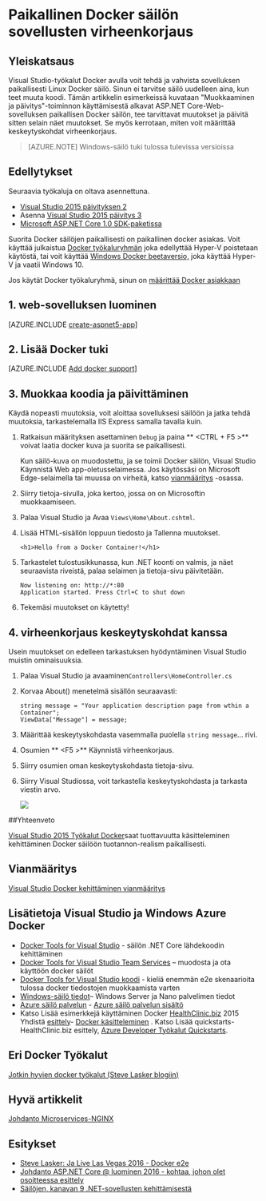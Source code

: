 <properties
   pageTitle="Paikallisen Docker säilön sovellusten virheenkorjaus | Microsoft Azure"
   description="Sovellus, jossa on käytössä paikallinen Docker säilön muokkaaminen, Päivitä säilö kautta muokkaaminen ja päivittäminen ja määrittäminen virheenkorjaus keskeytyskohdat"
   services="azure-container-service"
   documentationCenter="na"
   authors="mlearned"
   manager="douge"
   editor="" />
<tags
   ms.service="multiple"
   ms.devlang="dotnet"
   ms.topic="article"
   ms.tgt_pltfrm="na"
   ms.workload="multiple"
   ms.date="07/22/2016"
   ms.author="mlearned" />

# <a name="debugging-apps-in-a-local-docker-container"></a>Paikallinen Docker säilön sovellusten virheenkorjaus

## <a name="overview"></a>Yleiskatsaus
Visual Studio-työkalut Docker avulla voit tehdä ja vahvista sovelluksen paikallisesti Linux Docker säilö.
Sinun ei tarvitse säilö uudelleen aina, kun teet muuta koodi.
Tämän artikkelin esimerkeissä kuvataan "Muokkaaminen ja päivitys"-toiminnon käyttämisestä alkavat ASP.NET Core-Web-sovelluksen paikallisen Docker säilön, tee tarvittavat muutokset ja päivitä sitten selain näet muutokset.
Se myös kerrotaan, miten voit määrittää keskeytyskohdat virheenkorjaus.

> [AZURE.NOTE] Windows-säilö tuki tulossa tulevissa versioissa

## <a name="prerequisites"></a>Edellytykset
Seuraavia työkaluja on oltava asennettuna.

- [Visual Studio 2015 päivityksen 2](https://go.microsoft.com/fwlink/?LinkId=691978)
- Asenna [Visual Studio 2015 päivitys 3](https://go.microsoft.com/fwlink/?LinkId=691129)
- [Microsoft ASP.NET Core 1.0 SDK-paketissa](https://go.microsoft.com/fwlink/?LinkID=809122)

Suorita Docker säilöjen paikallisesti on paikallinen docker asiakas.
Voit käyttää julkaistua [Docker työkaluryhmän](https://www.docker.com/products/overview#/docker_toolbox) joka edellyttää Hyper-V poistetaan käytöstä, tai voit käyttää [Windows Docker beetaversio,](https://beta.docker.com) joka käyttää Hyper-V ja vaatii Windows 10.

Jos käytät Docker työkaluryhmä, sinun on [määrittää Docker asiakkaan](./vs-azure-tools-docker-setup.md)

## <a name="1-create-a-web-app"></a>1. web-sovelluksen luominen

[AZURE.INCLUDE [create-aspnet5-app](../includes/create-aspnet5-app.md)]

## <a name="2-add-docker-support"></a>2. Lisää Docker tuki

[AZURE.INCLUDE [Add docker support](../includes/vs-azure-tools-docker-add-docker-support.md)]


## <a name="3-edit-your-code-and-refresh"></a>3. Muokkaa koodia ja päivittäminen

Käydä nopeasti muutoksia, voit aloittaa sovelluksesi säilöön ja jatka tehdä muutoksia, tarkastelemalla IIS Express samalla tavalla kuin.

1. Ratkaisun määrityksen asettaminen `Debug` ja paina ** &lt;CTRL + F5 >** voivat laatia docker kuva ja suorita se paikallisesti.

    Kun säilö-kuva on muodostettu, ja se toimii Docker säilön, Visual Studio Käynnistä Web app-oletusselaimessa.
    Jos käytössäsi on Microsoft Edge-selaimella tai muussa on virheitä, katso [vianmääritys](vs-azure-tools-docker-troubleshooting-docker-errors.md) -osassa.

1. Siirry tietoja-sivulla, joka kertoo, jossa on on Microsoftin muokkaamiseen.

1. Palaa Visual Studio ja Avaa `Views\Home\About.cshtml`.

1. Lisää HTML-sisällön loppuun tiedosto ja Tallenna muutokset.

    ```
    <h1>Hello from a Docker Container!</h1>
    ```

1.  Tarkastelet tulostusikkunassa, kun .NET koonti on valmis, ja näet seuraavista riveistä, palaa selaimen ja tietoja-sivu päivitetään.

    ```
    Now listening on: http://*:80
    Application started. Press Ctrl+C to shut down
    ```

1.  Tekemäsi muutokset on käytetty!

## <a name="4-debug-with-breakpoints"></a>4. virheenkorjaus keskeytyskohdat kanssa

Usein muutokset on edelleen tarkastuksen hyödyntäminen Visual Studio muistin ominaisuuksia.

1.  Palaa Visual Studio ja avaaminen`Controllers\HomeController.cs`

1.  Korvaa About() menetelmä sisällön seuraavasti:

    ```
    string message = "Your application description page from wthin a Container";
    ViewData["Message"] = message;
    ````

1.  Määrittää keskeytyskohdasta vasemmalla puolella `string message`... rivi.

1.  Osumien ** &lt;F5 >** Käynnistä virheenkorjaus.

1.  Siirry osumien oman keskeytyskohdasta tietoja-sivu.

1.  Siirry Visual Studiossa, voit tarkastella keskeytyskohdasta ja tarkasta viestin arvo.

    ![][2]

##<a name="summary"></a>Yhteenveto

[Visual Studio 2015 Työkalut Docker](https://aka.ms/DockerToolsForVS)saat tuottavuutta käsitteleminen kehittäminen Docker säilöön tuotannon-realism paikallisesti.

## <a name="troubleshooting"></a>Vianmääritys

[Visual Studio Docker kehittäminen vianmääritys](vs-azure-tools-docker-troubleshooting-docker-errors.md)

## <a name="more-about-docker-with-visual-studio-windows-and-azure"></a>Lisätietoja Visual Studio ja Windows Azure Docker

- [Docker Tools for Visual Studio](http://aka.ms/dockertoolsforvs) - säilön .NET Core lähdekoodin kehittäminen
- [Docker Tools for Visual Studio Team Services](http://aka.ms/dockertoolsforvsts) – muodosta ja ota käyttöön docker säilöt
- [Docker Tools for Visual Studio koodi](http://aka.ms/dockertoolsforvscode) - kieliä enemmän e2e skenaarioita tulossa docker tiedostojen muokkaamista varten
- [Windows-säilö tiedot](http://aka.ms/containers)– Windows Server ja Nano palvelimen tiedot
- [Azure säilö palvelun](https://azure.microsoft.com/services/container-service/) - [Azure säilö palvelun sisältö](http://aka.ms/AzureContainerService)
-    Katso Lisää esimerkkejä käyttäminen Docker [HealthClinic.biz](https://github.com/Microsoft/HealthClinic.biz) 2015 Yhdistä [esittely](https://blogs.msdn.microsoft.com/visualstudio/2015/12/08/connectdemos-2015-healthclinic-biz/)- [Docker käsitteleminen](https://github.com/Microsoft/HealthClinic.biz/wiki/Working-with-Docker) . Katso Lisää quickstarts-HealthClinic.biz esittely, [Azure Developer Työkalut Quickstarts](https://github.com/Microsoft/HealthClinic.biz/wiki/Azure-Developer-Tools-Quickstarts).

## <a name="various-docker-tools"></a>Eri Docker Työkalut

[Jotkin hyvien docker työkalut (Steve Lasker blogiin)](https://blogs.msdn.microsoft.com/stevelasker/2016/03/25/some-great-docker-tools/)

## <a name="good-articles"></a>Hyvä artikkelit

[Johdanto Microservices-NGINX](https://www.nginx.com/blog/introduction-to-microservices/)

## <a name="presentations"></a>Esitykset

- [Steve Lasker: Ja Live Las Vegas 2016 - Docker e2e](https://github.com/SteveLasker/Presentations/blob/master/VSLive2016/Vegas/)
- [Johdanto ASP.NET Core @ luominen 2016 - kohtaa, johon olet osoitteessa esittely](https://channel9.msdn.com/Events/Build/2016/B810)
- [Säilöjen, kanavan 9 .NET-sovellusten kehittämisestä](https://blogs.msdn.microsoft.com/stevelasker/2016/02/19/developing-asp-net-apps-in-docker-containers/)

[2]: ./media/vs-azure-tools-docker-edit-and-refresh/breakpoint.png
